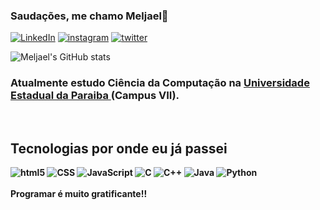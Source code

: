 ###   Saudações, me chamo <strong> Meljael</strong>🤝
[![LinkedIn](https://img.shields.io/badge/LinkedIn-0077B5?style=for-the-badge&logo=linkedin&logoColor=white/)](https://www.linkedin.com/in/meljael-daniel-42032a220/ )
[![instagram](https://img.shields.io/badge/Instagram-E4405F?style=for-the-badge&logo=instagram&logoColor=white/)](https://instagram.com/meljael_daniel/)
[![twitter](https://img.shields.io/badge/Twitter-1DA1F2?style=for-the-badge&logo=twitter&logoColor=white/)](https://twiter.com/Meljael1/)

![Meljael's GitHub stats](https://github-readme-stats.vercel.app/api?username=meljael&show_icons=true&theme=highcontrast)
<br>
### Atualmente estudo Ciência da Computação na <a href = 'https://uepb.edu.br/'>Universidade Estadual da Paraiba </a>(Campus VII).
<br>


## <strong>Tecnologias por onde eu já passei
<div>
    <img alt= 'html5' src = 'https://img.shields.io/badge/HTML5-E34F26?style=for-the-badge&logo=html5&logoColor=white'/>
    <img alt= 'CSS' src = 'https://img.shields.io/badge/CSS3-1572B6?style=for-the-badge&logo=css3&logoColor=white'/>
    <img alt = 'JavaScript' src= 'https://img.shields.io/badge/JavaScript-F7DF1E?style=for-the-badge&logo=javascript&logoColor=black'/> 
    <img alt = 'C' src = 'https://img.shields.io/badge/C-00599C?style=for-the-badge&logo=c&logoColor=white'/>
    <img alt = 'C++' src = 'https://img.shields.io/badge/C%2B%2B-00599C?style=for-the-badge&logo=c%2B%2B&logoColor=white'/>
    <img alt = 'Java' src = 'https://img.shields.io/badge/Java-ED8B00?style=for-the-badge&logo=java&logoColor=white'/>
    <img alt = 'Python' src = 'https://img.shields.io/badge/Python-14354C?style=for-the-badge&logo=python&logoColor=white'/>
   
</div>
<br>
Programar é muito gratificante!!
